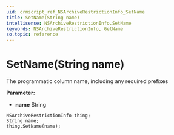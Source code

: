 ```yaml
---
uid: crmscript_ref_NSArchiveRestrictionInfo_SetName
title: SetName(String name)
intellisense: NSArchiveRestrictionInfo.SetName
keywords: NSArchiveRestrictionInfo, GetName
so.topic: reference
---
```


# SetName(String name)

The programmatic column name, including any required prefixes

**Parameter:** 
 - **name** String

```crmscript
NSArchiveRestrictionInfo thing;
String name;
thing.SetName(name);
```

